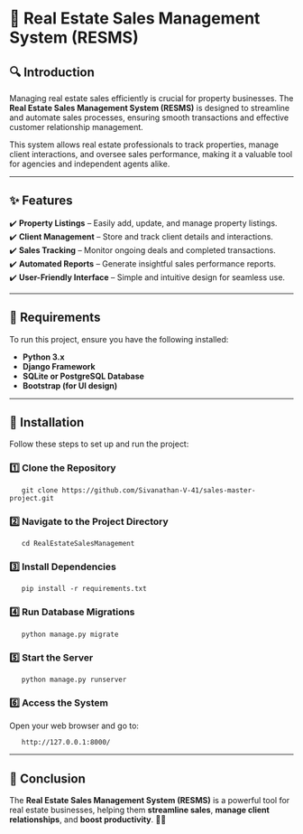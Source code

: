 # 🏡 Real Estate Sales Management System (RESMS)

## 🔍 Introduction
Managing real estate sales efficiently is crucial for property businesses. The **Real Estate Sales Management System (RESMS)** is designed to streamline and automate sales processes, ensuring smooth transactions and effective customer relationship management.

This system allows real estate professionals to track properties, manage client interactions, and oversee sales performance, making it a valuable tool for agencies and independent agents alike.

---

## ✨ Features
✔️ **Property Listings** – Easily add, update, and manage property listings.  
✔️ **Client Management** – Store and track client details and interactions.  
✔️ **Sales Tracking** – Monitor ongoing deals and completed transactions.  
✔️ **Automated Reports** – Generate insightful sales performance reports.  
✔️ **User-Friendly Interface** – Simple and intuitive design for seamless use.

---

## 📌 Requirements
To run this project, ensure you have the following installed:

- **Python 3.x**
- **Django Framework**
- **SQLite or PostgreSQL Database**
- **Bootstrap (for UI design)**

---

## 🚀 Installation
Follow these steps to set up and run the project:

### 1️⃣ Clone the Repository
```shell
   git clone https://github.com/Sivanathan-V-41/sales-master-project.git
```

### 2️⃣ Navigate to the Project Directory
```shell
   cd RealEstateSalesManagement
```

### 3️⃣ Install Dependencies
```shell
   pip install -r requirements.txt
```

### 4️⃣ Run Database Migrations
```shell
   python manage.py migrate
```

### 5️⃣ Start the Server
```shell
   python manage.py runserver
```

### 6️⃣ Access the System
Open your web browser and go to:
```shell
   http://127.0.0.1:8000/
```

---

## 🎯 Conclusion
The **Real Estate Sales Management System (RESMS)** is a powerful tool for real estate businesses, helping them **streamline sales**, **manage client relationships**, and **boost productivity**. 🚀🏡

